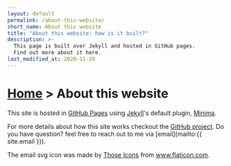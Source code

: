 ```yaml
---
layout: default
permalink: /about-this-website/
short_name: About this website
title: "About this website: how is it built?"
description: >-
  This page is built over Jekyll and hosted in GitHub pages.
  Find out more about it here.
last_modified_at: 2020-11-29
---
```


<h1>
<a href="{% link _pages/index.md %}">Home</a>
>
About this website
</h1>

This site is hosted in [GitHub Pages](https://pages.github.com/) using [Jekyll](https://jekyllrb.com/)'s default plugin,
[Minima](https://github.com/jekyll/minima).

For more details about how this site works checkout the [GitHub project](https://github.com/angelsenra/angelsenra.github.io).
Do you have question? feel free to reach out to me via [email](mailto:{{ site.email }}).

<span>The email svg icon was made by <a href="https://www.flaticon.com/authors/those-icons" title="Those Icons">Those Icons</a> from <a href="https://www.flaticon.com/" title="Flaticon">www.flaticon.com</a>.</span>
